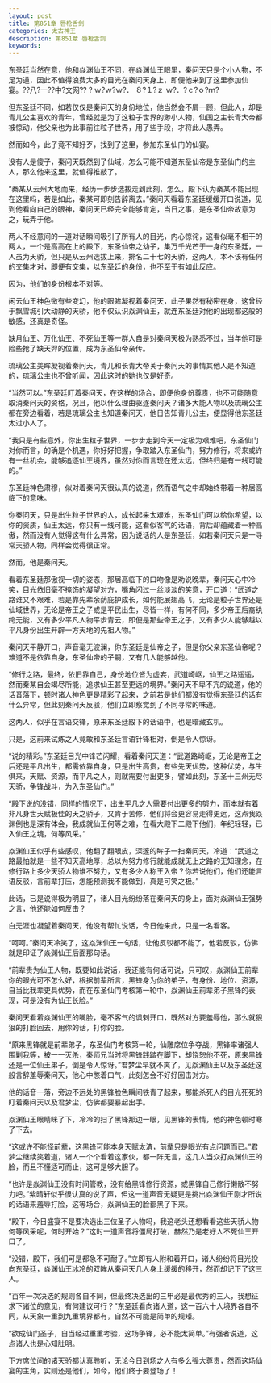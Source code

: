 ```yaml
---
layout: post
title: 第851章 唇枪舌剑
categories: 太古神王
description: 第851章 唇枪舌剑
keywords:
---
```


东圣廷当然在意，他和焱渊仙王不同，在焱渊仙王眼里，秦问天只是个小人物，不足为道，因此不值得浪费太多的目光在秦问天身上，即便他来到了这里参加仙宴。??八?一??中?文网?? ? ｗ?ｗ?ｗ?． ８?１?ｚ ｗ?．?ｃ?ｏ?ｍ?

但东圣廷不同，如若仅仅是秦问天的身份地位，他当然会不屑一顾，但此人，却是青儿公主喜欢的青年，曾经就是为了这粒子世界的渺小人物，仙国之主长青大帝都被惊动，他父亲也为此事前往粒子世界，用了些手段，才将此人愚弄。

然而如今，此子竟不知好歹，找到了这里，参加东圣仙门的仙宴。

没有人是傻子，秦问天既然到了仙域，怎么可能不知道东圣仙帝是东圣仙门的主人，那么他来这里，就值得推敲了。

“秦某从云州大地而来，经历一步步选拔走到此刻，怎么，殿下认为秦某不能出现在这里吗，若是如此，秦某可即刻告辞离去。”秦问天看着东圣廷缓缓开口说道，见到他看向自己的眼神，秦问天已经完全能够肯定，当日之事，是东圣仙帝故意为之，玩弄于他。

两人不经意间的一道对话瞬间吸引了所有人的目光，内心惊诧，这看似毫不相干的两人，一个是高高在上的殿下，东圣仙帝之幼子，集万千光芒于一身的东圣廷，一人虽为天骄，但只是从云州选拔上来，排名二十七的天骄，这两人，本不该有任何的交集才对，即便有交集，以东圣廷的身份，也不至于有如此反应。

因为，他们的身份根本不对等。

闲云仙王神色微有些变幻，他的眼眸凝视着秦问天，此子果然有秘密在身，这曾经于飘雪城引大动静的天骄，他不仅认识焱渊仙王，就连东圣廷对他的出现都这般的敏感，还真是奇怪。

缺月仙王、万化仙王、不死仙王等一群人自是对秦问天极为熟悉不过，当年他可是险些抢了缺天羿的位置，成为东圣仙帝亲传。

琉璃公主美眸凝视着秦问天，青儿和长青大帝关于秦问天的事情其他人是不知道的，琉璃公主也不曾听闻，因此这时的她也仅是好奇。

“当然可以。”东圣廷盯着秦问天，在这样的场合，即便他身份尊贵，也不可能随意取消秦问天的资格，况且，他以什么理由驱逐秦问天？诸多大能人物以及琉璃公主都在旁边看着，若是琉璃公主也知道秦问天，他日告知青儿公主，便显得他东圣廷太过小人了。

“我只是有些意外，你出生粒子世界，一步步走到今天一定极为艰难吧，东圣仙门对你而言，的确是个机遇，你好好把握，争取踏入东圣仙门，努力修行，将来或许有一丝机会，能够追逐仙王境界，虽然对你而言现在还太远，但终归是有一线可能的。”

东圣廷神色肃穆，似对着秦问天很认真的说道，然而语气之中却始终带着一种居高临下的意味。

你秦问天，只是出生粒子世界的人，成长起来太艰难，东圣仙门可以给你希望，以你的资质，仙王太远，你只有一线可能，这看似客气的话语，背后却蕴藏着一种高傲，然而没有人觉得这有什么异常，因为说话的人是东圣廷，如若秦问天只是一寻常天骄人物，同样会觉得很正常。

然而，他是秦问天。

看着东圣廷那傲视一切的姿态，那居高临下的口吻像是劝说晚辈，秦问天心中冷笑，目光依旧毫不掩饰的凝望对方，嘴角闪过一丝淡淡的笑意，开口道：“武道之路谁又不艰难，若是靠先辈余荫庇护成长，如何能展翅高飞，无论是粒子世界还是仙域世界，无论是帝王之子或是平民出生，尽皆一样，有何不同，多少帝王后裔纨绔无能，又有多少平凡人物平步青云，即便是那些帝王之子，又有多少人能够越以平凡身份出生开辟一方天地的先祖人物。”

秦问天平静开口，声音毫无波澜，你东圣廷是仙帝之子，但是你父亲东圣仙帝呢？难道不是依靠自身，东圣仙帝的子嗣，又有几人能够越他。

“修行之路，最终，依旧靠自己，身份地位皆为虚妄，武道崎岖，仙王之路遥遥，然而秦某自会竭尽所能，追求仙王甚至更远的境界。”秦问天不卑不亢的说道，他的话音落下，顿时诸人神色更是精彩了起来，之前若是他们都没有觉得东圣廷的话有什么异常，但此刻秦问天反驳，他们立即察觉到了不同寻常的味道。

这两人，似乎在言语交锋，原来东圣廷殿下的话语中，也是暗藏玄机。

只是，这前来试炼之人竟敢和东圣廷言语针锋相对，倒是令人惊讶。

“说的精彩。”东圣廷目光中锋芒闪耀，看着秦问天道：“武道路崎岖，无论是帝王之后还是平凡出生，都需依靠自身，只是出生高贵，有些先天优势，这种优势，与生俱来，天赋、资源，而平凡之人，则就需要付出更多，譬如此刻，东圣十三州无尽天骄，争锋战斗，为入东圣仙门。”

“殿下说的没错，同样的情况下，出生平凡之人需要付出更多的努力，而本就有着非凡身世天赋极佳的天之骄子，又肯于苦修，他们将会更容易走得更远，这点我焱渊倒也是深有体会，我成就仙王何等之难，在看大殿下二殿下他们，年纪轻轻，已入仙王之境，何等风采。”

焱渊仙王似乎有些感叹，他翻了翻眼皮，深邃的眸子一扫秦问天，冷道：“武道之路最怕就是一些不知天高地厚，总以为努力修行就能成就无上之路的无知理念，在修行路上多少天骄人物谁不努力，又有多少人称王入帝？你若说他们，他们还能言语反驳，言前辈打压，怎能预测我不能做到，真是可笑之极。”

此话，已是说得极为明显了，诸人目光纷纷落在秦问天的身上，面对焱渊仙王强势之言，他还能如何反击？

白无涯也凝望着秦问天，他没有帮忙说话，今日他来此，只是一名看客。

“呵呵。”秦问天冷笑了，这焱渊仙王一句话，让他反驳都不能了，他若反驳，仿佛就是印证了焱渊仙王后面那句话。

“前辈贵为仙王人物，既要如此说话，我还能有何话可说，只可叹，焱渊仙王前辈你的眼光可不怎么好，根据前辈所言，黑锋身为你的弟子，有身份、地位、资源，自当比我辈更具优势，而在东圣仙门考核第一轮中，焱渊仙王前辈弟子黑锋的表现，可是没有为仙王长脸。”

秦问天看着焱渊仙王的嘴脸，毫不客气的讽刺开口，既然对方要羞辱他，那么就狠狠的打脸回去，用你的话，打你的脸。

“原来黑锋就是前辈弟子，东圣仙门考核第一轮，仙雕席位争夺战，黑锋率诸强人围剿我等，被一一灭杀，秦师兄当时将黑锋践踏在脚下，却饶恕他不死，原来黑锋还是一位仙王弟子，倒是令人惊讶。”君梦尘早就不爽了，见焱渊仙王以及东圣廷这般言辞羞辱秦问天，他心中憋着口气，此刻怎会不好好回击对方。

他的话音一落，旁边不远处的黑锋脸色瞬间铁青了起来，那能杀死人的目光死死的盯着秦问天以及君梦尘，仿佛都要暴起出手。

焱渊仙王眼睛眯了下，冷冷的扫了黑锋那边一眼，见黑锋的表情，他的神色顿时寒了下去。

“这或许不能怪前辈，这黑锋可能本身天赋太渣，前辈只是眼光有点问题而已。”君梦尘继续笑着道，诸人一个个看着这家伙，都一阵无言，这几人当众打焱渊仙王的脸，而且不懂适可而止，这可是够大胆了。

“也许是焱渊仙王没有时间管教，没有给黑锋修行资源，或黑锋自己修行懒散不努力吧。”紫晴轩似乎很认真的说了声，但这一道声音无疑更是挑出焱渊仙王刚才所说的话语来羞辱打脸，这等场合，焱渊仙王的脸都黑了下来。

“殿下，今日盛宴不是要决选出三位圣子人物吗，我这老头还想看看这些天骄人物何等风采呢，何时开始？”这时一道声音将僵局打破，赫然乃是老好人不死仙王开口了。

“没错，殿下，我们可是都急不可耐了。”立即有人附和着开口，诸人纷纷将目光投向东圣廷，焱渊仙王冰冷的双眸从秦问天几人身上缓缓的移开，然而却记下了这三人。

“百年一次决选的规则各自不同，但最终决选出的三甲必是最优秀的三人，我想征求下诸位的意见，有何建议可行？”东圣廷看向诸人道，这一百六十人境界各自不同，从天象一重到九重境界都有，自然不可能是简单的规矩。

“欲成仙门圣子，自当经过重重考验，这场争锋，必不能太简单。”有强者说道，这点诸人也是心知肚明。

下方席位间的诸天骄都认真聆听，无论今日到场之人有多么强大尊贵，然而这场仙宴的主角，实则还是他们，如今，他们终于要登场了！
